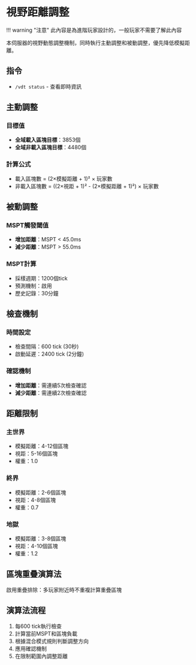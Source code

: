 # 視野距離調整

!!! warning "注意"
    此內容是為進階玩家設計的，一般玩家不需要了解此內容

本伺服器的視野動態調整機制，同時執行主動調整和被動調整，優先降低模擬距離。
## 指令
- `/vdt status` - 查看即時資訊
## 主動調整

### 目標值
- **全域載入區塊目標**：3853個
- **全域非載入區塊目標**：4480個

### 計算公式
- 載入區塊數 = (2×模擬距離 + 1)² × 玩家數
- 非載入區塊數 = ((2×視距 + 1)² - (2×模擬距離 + 1)²) × 玩家數

## 被動調整

### MSPT觸發閾值
- **增加距離**：MSPT < 45.0ms
- **減少距離**：MSPT > 55.0ms

### MSPT計算
- 採樣週期：1200個tick
- 預測機制：啟用
- 歷史記錄：30分鐘

## 檢查機制

### 時間設定
- 檢查間隔：600 tick (30秒)
- 啟動延遲：2400 tick (2分鐘)

### 確認機制
- **增加距離**：需連續5次檢查確認
- **減少距離**：需連續2次檢查確認

## 距離限制

### 主世界
- 模擬距離：4-12個區塊
- 視距：5-16個區塊
- 權重：1.0

### 終界
- 模擬距離：2-6個區塊
- 視距：4-8個區塊
- 權重：0.7

### 地獄
- 模擬距離：3-8個區塊
- 視距：4-10個區塊
- 權重：1.2

## 區塊重疊演算法
啟用重疊排除：多玩家附近時不重複計算重疊區塊

## 演算法流程
1. 每600 tick執行檢查
2. 計算當前MSPT和區塊負載
3. 根據混合模式規則判斷調整方向
4. 應用確認機制
5. 在限制範圍內調整距離
